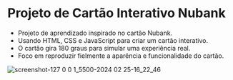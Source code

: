 # Projeto de Cartão Interativo Nubank
 
* Projeto de aprendizado inspirado no cartão Nubank.
*  Usando HTML, CSS e JavaScript para criar um cartão interativo.
* O cartão gira 180 graus para simular uma experiência real.
* Foco em reproduzir fielmente a aparência e funcionalidade do cartão.

![screenshot-127 0 0 1_5500-2024 02 25-16_22_46](https://github.com/AndreOn04/NuPag/assets/128987696/bfb81305-5fe9-4975-b858-0e6bdb7a9fa2)
